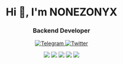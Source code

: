 <div id="header" align="center" >
	<h1>Hi 👋, I'm NONEZONYX</h1>
	<h3>Backend Developer</h3>
</div>

<div id="socials" align="center">
	<a href="https://t.me/nonezonyx">
		<img src="https://img.shields.io/badge/Telegram-0088CC?style=for-the-badge&logo=telegram&logoColor=white" alt="Telegram"/>
	</a>
	<a href="https://twitter.com/nonezonyx">
		<img src="https://img.shields.io/badge/Twitter-1D9BF0?style=for-the-badge&logo=twitter&logoColor=white" alt="Twitter"/>
	</a>
</div>


<div align="center">

![](http://github-profile-summary-cards.vercel.app/api/cards/profile-details?username=nonezonyx&theme=apprentice)
![](http://github-profile-summary-cards.vercel.app/api/cards/repos-per-language?username=nonezonyx&theme=apprentice)
![](http://github-profile-summary-cards.vercel.app/api/cards/most-commit-language?username=nonezonyx&theme=apprentice)
![](http://github-profile-summary-cards.vercel.app/api/cards/stats?username=nonezonyx&theme=apprentice)
![](http://github-profile-summary-cards.vercel.app/api/cards/productive-time?username=nonezonyx&theme=apprentice&utcOffset=3)

</div>
